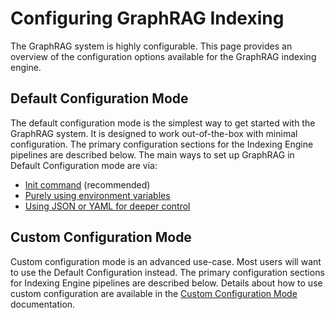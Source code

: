 # Configuring GraphRAG Indexing

The GraphRAG system is highly configurable. This page provides an overview of the configuration options available for the GraphRAG indexing engine.

## Default Configuration Mode

The default configuration mode is the simplest way to get started with the GraphRAG system. It is designed to work out-of-the-box with minimal configuration. The primary configuration sections for the Indexing Engine pipelines are described below. The main ways to set up GraphRAG in Default Configuration mode are via:

- [Init command](init.md) (recommended)
- [Purely using environment variables](env_vars.md)
- [Using JSON or YAML for deeper control](json_yaml.md)

## Custom Configuration Mode

Custom configuration mode is an advanced use-case. Most users will want to use the Default Configuration instead. The primary configuration sections for Indexing Engine pipelines are described below. Details about how to use custom configuration are available in the [Custom Configuration Mode](custom.md) documentation.
